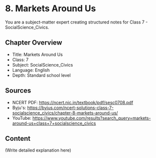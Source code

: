 # 8. Markets Around Us

You are a subject-matter expert creating structured notes for Class 7 - SocialScience_Civics.

## Chapter Overview
- Title: Markets Around Us
- Class: 7
- Subject: SocialScience_Civics
- Language: English
- Depth: Standard school level

## Sources
- NCERT PDF: https://ncert.nic.in/textbook/pdf/sesc0708.pdf
- Byju's: https://byjus.com/ncert-solutions-class-7-socialscience_civics/chapter-8-markets-around-us/
- YouTube: https://www.youtube.com/results?search_query=markets-around-us+class+7+socialscience_civics

## Content
(Write detailed explanation here)
